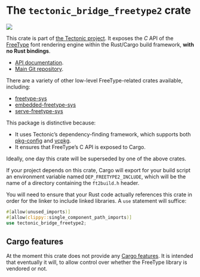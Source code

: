 # The `tectonic_bridge_freetype2` crate

[![](http://meritbadge.herokuapp.com/tectonic_bridge_freetype2)](https://crates.io/crates/tectonic_bridge_freetype2)

This crate is part of [the Tectonic
project](https://tectonic-typesetting.github.io/en-US/). It exposes the *C* API
of the [FreeType] font rendering engine within the Rust/Cargo build framework,
**with no Rust bindings**.

[FreeType]: https://www.freetype.org/

- [API documentation](https://docs.rs/tectonic_bridge_freetype2/).
- [Main Git repository](https://github.com/tectonic-typesetting/tectonic/).

There are a variety of other low-level FreeType-related crates available, including:

- [freetype-sys](https://crates.io/crates/freetype-sys)
- [embedded-freetype-sys](https://crates.io/crates/embedded-freetype-sys)
- [serve-freetype-sys](https://crates.io/crates/servo-freetype-sys)

This package is distinctive because:

- It uses Tectonic’s dependency-finding framework, which supports both
  [pkg-config] and [vcpkg].
- It ensures that FreeType’s C API is exposed to Cargo.

[pkg-config]: https://www.freedesktop.org/wiki/Software/pkg-config/
[vcpkg]: https://vcpkg.readthedocs.io/

Ideally, one day this crate will be superseded by one of the above crates.

If your project depends on this crate, Cargo will export for your build script
an environment variable named `DEP_FREETYPE2_INCLUDE`, which will be the name of
a directory containing the `ft2build.h` header.

You will need to ensure that your Rust code actually references this crate in
order for the linker to include linked libraries. A `use` statement will
suffice:

```rust
#[allow(unused_imports)]
#[allow(clippy::single_component_path_imports)]
use tectonic_bridge_freetype2;
```


## Cargo features

At the moment this crate does not provide any [Cargo features][features]. It is
intended that eventually it will, to allow control over whether the FreeType
library is vendored or not.

[features]: https://doc.rust-lang.org/cargo/reference/features.html
